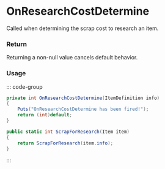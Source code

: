 # OnResearchCostDetermine
<Badge type="info" text="Item"/>[<Badge type="danger" text="Carbon Compatible"/>](https://github.com/CarbonCommunity/Carbon)[<Badge type="warning" text="Oxide Compatible"/>](https://github.com/OxideMod/Oxide.Rust)
Called when determining the scrap cost to research an item.

### Return
Returning a non-null value cancels default behavior.

### Usage
::: code-group
```csharp [Example]
private int OnResearchCostDetermine(ItemDefinition info)
{
	Puts("OnResearchCostDetermine has been fired!");
	return (int)default;
}
```
```csharp [Source — Assembly-CSharp @ ResearchTable]
public static int ScrapForResearch(Item item)
{
	return ScrapForResearch(item.info);
}

```
:::

